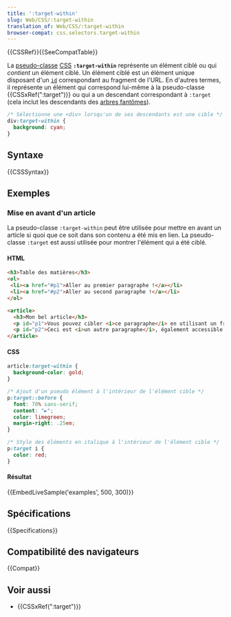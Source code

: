 ```yaml
---
title: ':target-within'
slug: Web/CSS/:target-within
translation_of: Web/CSS/:target-within
browser-compat: css.selectors.target-within
---
```

{{CSSRef}}{{SeeCompatTable}}

La [pseudo-classe](/fr/docs/Web/CSS/Pseudo-classes) [CSS](/fr/docs/Web/CSS) **`:target-within`** représente un élément ciblé ou qui _contient_ un élément ciblé. Un élément ciblé est un élément unique disposant d'un [`id`](/fr/docs/Web/HTML/Global_attributes#attr-id) correspondant au fragment de l'URL. En d'autres termes, il représente un élément qui correspond lui-même à la pseudo-classe {{CSSxRef(":target")}} ou qui a un descendant correspondant à `:target` (cela inclut les descendants des [arbres fantômes](/fr/docs/Web/Web_Components/Using_shadow_DOM)).

```css
/* Sélectionne une <div> lorsqu'un de ses descendants est une cible */
div:target-within {
  background: cyan;
}
```

## Syntaxe

{{CSSSyntax}}

## Exemples

### Mise en avant d'un article

La pseudo-classe `:target-within` peut être utilisée pour mettre en avant un article si quoi que ce soit dans son contenu a été mis en lien. La pseudo-classe `:target` est aussi utilisée pour montrer l'élément qui a été ciblé.

#### HTML

```html
<h3>Table des matières</h3>
<ol>
 <li><a href="#p1">Aller au premier paragraphe !</a></li>
 <li><a href="#p2">Aller au second paragraphe !</a></li>
</ol>

<article>
  <h3>Mon bel article</h3>
  <p id="p1">Vous pouvez cibler <i>ce paragraphe</i> en utilisant un fragment d'URL. Cliquez sur le lien ci-dessus pour essayer !</p>
  <p id="p2">Ceci est <i>un autre paragraphe</i>, également accessible depuis les liens ci-dessus. N'est-ce pas savoureux ?</p>
</article>
```

#### CSS

```css
article:target-within {
  background-color: gold;
}

/* Ajout d'un pseudo élément à l'intérieur de l'élément cible */
p:target::before {
  font: 70% sans-serif;
  content: "►";
  color: limegreen;
  margin-right: .25em;
}

/* Style des éléments en italique à l'intérieur de l'élément cible */
p:target i {
  color: red;
}
```

#### Résultat

{{EmbedLiveSample('examples', 500, 300)}}

## Spécifications

{{Specifications}}

## Compatibilité des navigateurs

{{Compat}}

## Voir aussi

- {{CSSxRef(":target")}}
